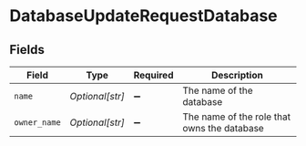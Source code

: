 # DatabaseUpdateRequestDatabase


## Fields

| Field                                        | Type                                         | Required                                     | Description                                  |
| -------------------------------------------- | -------------------------------------------- | -------------------------------------------- | -------------------------------------------- |
| `name`                                       | *Optional[str]*                              | :heavy_minus_sign:                           | The name of the database<br/>                |
| `owner_name`                                 | *Optional[str]*                              | :heavy_minus_sign:                           | The name of the role that owns the database<br/> |